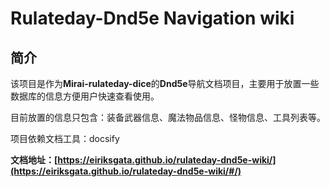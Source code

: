 # Rulateday-Dnd5e Navigation wiki

## 简介

该项目是作为**Mirai-rulateday-dice**的**Dnd5e**导航文档项目，主要用于放置一些数据库的信息方便用户快速查看使用。

目前放置的信息只包含：装备武器信息、魔法物品信息、怪物信息、工具列表等。

项目依赖文档工具：docsify

**文档地址：[https://eiriksgata.github.io/rulateday-dnd5e-wiki/](https://eiriksgata.github.io/rulateday-dnd5e-wiki/#/)**
